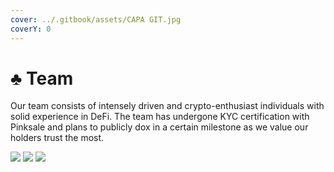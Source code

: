 ```yaml
---
cover: ../.gitbook/assets/CAPA GIT.jpg
coverY: 0
---
```


# ♣ Team

Our team consists of intensely driven and crypto-enthusiast individuals with solid experience in DeFi. The team has undergone KYC certification with Pinksale and plans to publicly dox in a certain milestone as we value our holders trust the most.

![](../.gitbook/assets/photo\_2022-05-27\_18-29-41.jpg) ![](<../.gitbook/assets/photo\_2022-05-27\_18-29-42 (3).jpg>) ![](../.gitbook/assets/photo\_2022-05-27\_18-29-43.jpg)
